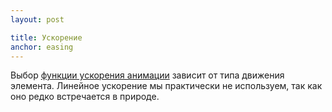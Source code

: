 ```yaml
---
layout: post

title: Ускорение
anchor: easing
---
```


Выбор <a href="http://htmlbook.ru/css/transition-timing-function" target="_blank">функции ускорения анимации</a> зависит от типа движения элемента. Линейное ускорение мы практически не используем, так как оно редко встречается в природе.
 
